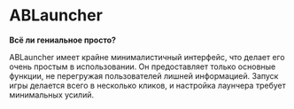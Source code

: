 # ABLauncher
**Всё ли гениальное просто?**

ABLauncher имеет крайне минималистичный интерфейс, что делает его очень простым в использовании. Он предоставляет только основные функции, не перегружая пользователей лишней информацией. Запуск игры делается всего в несколько кликов, и настройка лаунчера требует минимальных усилий.
